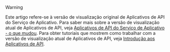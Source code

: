 > [!WARNING]
> Este artigo refere-se à versão de visualização original de Aplicativos de API do Serviço de Aplicativo. Para saber mais sobre a versão de visualização atual de Aplicativos de API, veja [Aplicativos de API do Serviço de Aplicativo - o que mudou](../articles/app-service-api/app-service-api-whats-changed.md). Para obter tutoriais que mostrem como trabalhar com a versão de visualização atual de Aplicativos de API, veja [Introdução aos Aplicativos de API](../articles/app-service-api/app-service-api-dotnet-get-started.md).
> 
> 

<!---HONumber=AcomDC_1203_2015-->
